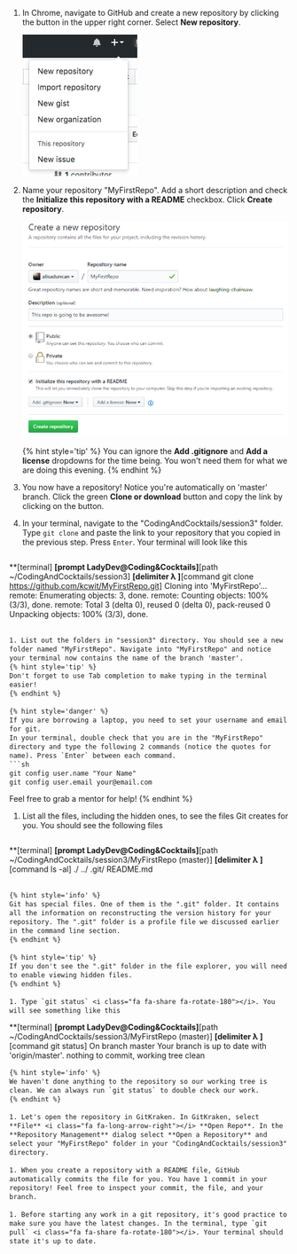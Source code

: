 1. In Chrome, navigate to GitHub and create a new repository by clicking the <span class="octicon octicon-plus"></span> button in the upper right corner. Select **New repository**.
   
   ![](images/new-repo.jpg)

1. Name your repository "MyFirstRepo". Add a short description and check the **Initialize this repository with a README** checkbox. Click **Create repository**.

   ![](images/create-repo.png)

    {% hint style='tip' %}
You can ignore the **Add .gitignore** and **Add a license** dropdowns for the time being.  You won't need them for what we are doing this evening.
    {% endhint %}

1. You now have a repository! Notice you're automatically on 'master' branch. Click the green **Clone or download** button and copy the link by clicking on the <span class="octicon octicon-clippy"></span> button.

1. In your terminal, navigate to the "CodingAndCocktails/session3" folder. Type `git clone` and paste the link to your repository that you copied in the previous step. Press `Enter`. Your terminal will look like this
   ```
**[terminal]
**[prompt LadyDev@Coding&Cocktails]**[path  ~/CodingAndCocktails/session3]
**[delimiter λ ]**[command git clone https://github.com/kcwit/MyFirstRepo.git]
Cloning into 'MyFirstRepo'...
remote: Enumerating objects: 3, done.
remote: Counting objects: 100% (3/3), done.
remote: Total 3 (delta 0), reused 0 (delta 0), pack-reused 0
Unpacking objects: 100% (3/3), done.
   ```

1. List out the folders in "session3" directory. You should see a new folder named "MyFirstRepo". Navigate into "MyFirstRepo" and notice your terminal now contains the name of the branch 'master'.
   {% hint style='tip' %}
Don't forget to use Tab completion to make typing in the terminal easier!
   {% endhint %}

   {% hint style='danger' %}
If you are borrowing a laptop, you need to set your username and email for git. 
In your terminal, double check that you are in the "MyFirstRepo" directory and type the following 2 commands (notice the quotes for name). Press `Enter` between each command.
```sh
git config user.name "Your Name"
git config user.email your@email.com
```

Feel free to grab a mentor for help!
   {% endhint %}

1. List all the files, including the hidden ones, to see the files Git creates for you. You should see the following files
   ```
**[terminal]
**[prompt LadyDev@Coding&Cocktails]**[path  ~/CodingAndCocktails/session3/MyFirstRepo (master)]
**[delimiter λ ]**[command ls -al]
./
../
.git/
README.md
   ```

   {% hint style='info' %}
Git has special files. One of them is the ".git" folder. It contains all the information on reconstructing the version history for your repository. The ".git" folder is a profile file we discussed earlier in the command line section.  
   {% endhint %}

  {% hint style='tip' %}
If you don't see the ".git" folder in the file explorer, you will need to enable viewing hidden files. 
  {% endhint %}

1. Type `git status` <i class="fa fa-share fa-rotate-180"></i>. You will see something like this
   ```
**[terminal]
**[prompt LadyDev@Coding&Cocktails]**[path  ~/CodingAndCocktails/session3/MyFirstRepo (master)]
**[delimiter λ ]**[command git status]
On branch master
Your branch is up to date with 'origin/master'.
nothing to commit, working tree clean
   ```
   {% hint style='info' %}
We haven't done anything to the repository so our working tree is clean. We can always run `git status` to double check our work.     
   {% endhint %}

1. Let's open the repository in GitKraken. In GitKraken, select **File** <i class="fa fa-long-arrow-right"></i> **Open Repo**. In the **Repository Management** dialog select **Open a Repository** and select your "MyFirstRepo" folder in your "CodingAndCocktails/session3" directory.

1. When you create a repository with a README file, GitHub automatically commits the file for you. You have 1 commit in your repository! Feel free to inspect your commit, the file, and your branch.

1. Before starting any work in a git repository, it's good practice to make sure you have the latest changes. In the terminal, type `git pull` <i class="fa fa-share fa-rotate-180"></i>. Your terminal should state it's up to date.

